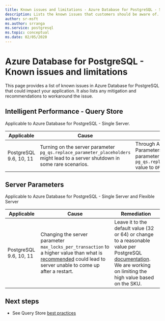 ```yaml
---
title: Known issues and limitations - Azure Database for PostgreSQL - Single Server and Flexible Server (Preview)
description: Lists the known issues that customers should be aware of.
author: sr-msft
ms.author: srranga
ms.service: postgresql
ms.topic: conceptual
ms.date: 02/05/2020
---
```

# Azure Database for PostgreSQL - Known issues and limitations

This page provides a list of known issues in Azure Database for PostgreSQL that could impact your application. It also lists any mitigation and recommendations to workaround the issue.

## Intelligent Performance - Query Store

Applicable to Azure Database for PostgreSQL - Single Server.

| Applicable | Cause | Remediation|
| ----- | ------ | ---- | 
| PostgreSQL 9.6, 10, 11 | Turning on the server parameter `pg_qs.replace_parameter_placeholders` might lead to a server shutdown in some rare scenarios. | Through Azure Portal, Server Parameters section, turn the parameter `pg_qs.replace_parameter_placeholders` value to `OFF` and save.   | 

## Server Parameters

Applicable to Azure Database for PostgreSQL - Single Server and Flexible Server

| Applicable | Cause | Remediation| 
| ----- | ------ | ---- | 
| PostgreSQL 9.6, 10, 11 | Changing the server parameter `max_locks_per_transaction` to a higher value than what is [recommended](https://www.postgresql.org/docs/11/kernel-resources.html) could lead to server unable to come up after a restart. | Leave it to the default value (32 or 64) or change to a reasonable value per PostgreSQL [documentation](https://www.postgresql.org/docs/11/kernel-resources.html).  We are working on limiting the high value based on the SKU.  | 

## Next steps
- See Query Store [best practices](./concepts-query-store-best-practices.md)

